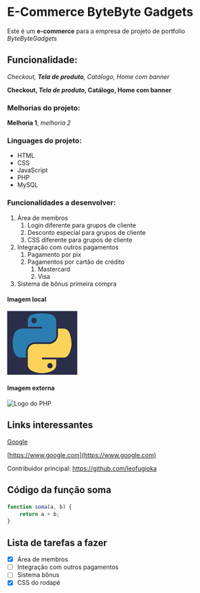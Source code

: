 # E-Commerce ByteByte Gadgets

Este é um **e-commerce** para a empresa de projeto de portfolio _ByteByteGadgets_

## Funcionalidade:

_Checkout, **Tela de produto**, Catálogo, Home com banner_

__Checkout, _Tela de produto_, Catálogo, Home com banner__

### Melhorias do projeto:

__Melhoria 1__, _melhoria 2_

### Linguages do projeto:

* HTML
* CSS
* JavaScript
* PHP
* MySQL

### Funcionalidades a desenvolver:

1. Área de membros
    1. Login diferente para grupos de cliente
    2. Desconto especial para grupos de cliente
    3. CSS diferente para grupos de cliente
2. Integração com outros pagamentos
    1. Pagamento por pix
    2. Pagamentos por cartão de crédito
        1. Mastercard
        2. Visa
3. Sistema de bônus primeira compra

#### Imagem local

![Logo do Python](img/python.png)

#### Imagem externa

![Logo do PHP](https://upload.wikimedia.org/wikipedia/commons/thumb/2/27/PHP-logo.svg/1280px-PHP-logo.svg.png)

## Links interessantes

[Google](https://www.google.com)

[https://www.google.com](https://www.google.com)

Contribuidor principal: https://github.com/leofugioka

## Código da função soma

```javascript
function soma(a, b) {
    return a + b;
}
```

## Lista de tarefas a fazer

- [x] Área de membros
- [ ] Integração com outros pagamentos
- [ ] Sistema bônus
- [x] CSS do rodapé
